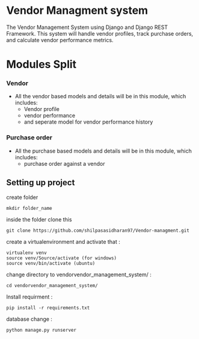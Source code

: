 
# Vendor Managment system
The Vendor Management System using Django and Django REST Framework. This
system will handle vendor profiles, track purchase orders, and calculate vendor performance
metrics.

# Modules Split

### Vendor
- All the vendor based models and details will be in this module, which includes:
  - Vendor profile
  - vendor performance
  - and seperate model for vendor performance history


### Purchase order
- All the purchase based models and details will be in this module, which includes:
  - purchase order against a vendor



## Setting up project

create folder 
```
mkdir folder_name
```

inside the folder clone this
```shell
git clone https://github.com/shilpasasidharan97/Vendor-managment.git
```

create a virtualenvironment and activate that :
```shell
virtualenv venv
source venv/Source/activate (for windows)
source venv/bin/activate (ubuntu)
```

change directory to vendorvendor_management_system/ :
```shell
cd vendorvendor_management_system/
```

Install requirment :
```shell
pip install -r requirements.txt
```

database change :
```shell
python manage.py runserver
```
